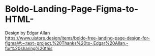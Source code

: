 # Boldo-Landing-Page-Figma-to-HTML-

Design by Edgar Allan  
https://www.uistore.design/items/boldo-free-landing-page-design-for-figma/#:~:text=project.%20Thanks%20to-,Edgar%20Allan,-for%20sharing%20this
